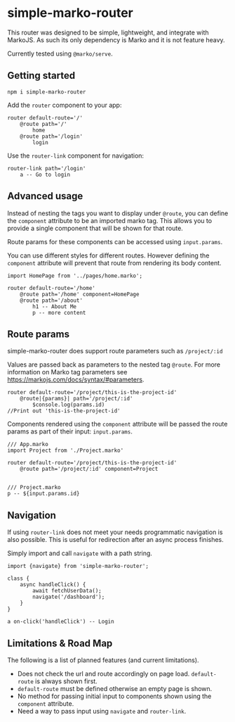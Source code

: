 # simple-marko-router
This router was designed to be simple, lightweight, and integrate with MarkoJS. As such its only dependency is Marko and it is not feature heavy.

Currently tested using `@marko/serve`.

## Getting started

`npm i simple-marko-router`

Add the `router` component to your app:

```marko
router default-route='/'
    @route path='/'
        home
    @route path='/login'
        login
```

Use the `router-link` component for navigation:

```marko
router-link path='/login'
    a -- Go to login
```

## Advanced usage

Instead of nesting the tags you want to display under `@route`, you can define the `component` attribute to be an imported marko tag. This allows you to provide a single component that will be shown for that route.

Route params for these components can be accessed using `input.params`.

You can use different styles for different routes. However defining the `component` attribute will prevent that route from rendering its body content.

```marko
import HomePage from '../pages/home.marko';

router default-route='/home'
    @route path='/home' component=HomePage
    @route path='/about'
        h1 -- About Me
        p -- more content
```

## Route params

simple-marko-router does support route parameters such as `/project/:id`

Values are passed back as parameters to the nested tag `@route`. For more information on Marko tag parameters see https://markojs.com/docs/syntax/#parameters.

```marko 
router default-route='/project/this-is-the-project-id'
    @route|{params}| path='/project/:id'
        $console.log(params.id)
//Print out 'this-is-the-project-id'
```

Components rendered using the `component` attribute will be passed the route params as part of their input: `input.params`.

```marko
/// App.marko
import Project from './Project.marko'

router default-route='/project/this-is-the-project-id'
    @route path='/project/:id' component=Project


/// Project.marko
p -- ${input.params.id}

```

## Navigation

If using `router-link` does not meet your needs programmatic navigation is also possible. This is useful for redirection after an async process finishes.

Simply import and call `navigate` with a path string.

```marko
import {navigate} from 'simple-marko-router';

class {
    async handleClick() {
        await fetchUserData();
        navigate('/dashboard');
    }
}

a on-click('handleClick') -- Login
```

## Limitations & Road Map

The following is a list of planned features (and current limitations).

- Does not check the url and route accordingly on page load. `default-route` is always shown first.
- `default-route` must be defined otherwise an empty page is shown.
- No method for passing initial input to components shown using the `component` attribute.
- Need a way to pass input using `navigate` and `router-link`.

